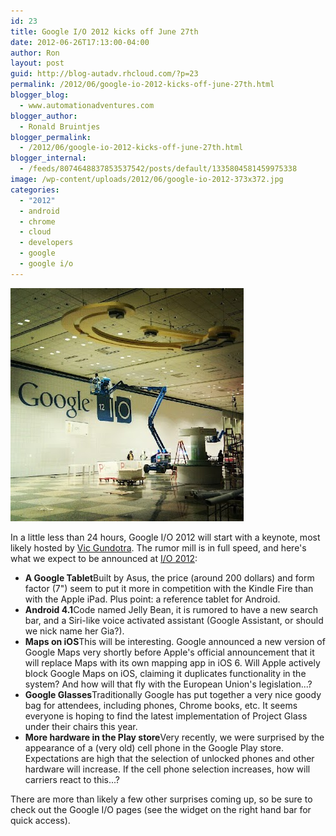 ```yaml
---
id: 23
title: Google I/O 2012 kicks off June 27th
date: 2012-06-26T17:13:00-04:00
author: Ron
layout: post
guid: http://blog-autadv.rhcloud.com/?p=23
permalink: /2012/06/google-io-2012-kicks-off-june-27th.html
blogger_blog:
  - www.automationadventures.com
blogger_author:
  - Ronald Bruintjes
blogger_permalink:
  - /2012/06/google-io-2012-kicks-off-june-27th.html
blogger_internal:
  - /feeds/8074648837853537542/posts/default/1335804581459975338
image: /wp-content/uploads/2012/06/google-io-2012-373x372.jpg
categories:
  - "2012"
  - android
  - chrome
  - cloud
  - developers
  - google
  - google i/o
---
```

![](/wp-content/uploads/2012/06/google-io-2012.jpg)

In a little less than 24 hours, Google I/O 2012 will start with a keynote, most likely hosted by [Vic Gundotra](https://plus.google.com/107117483540235115863). The rumor mill is in full speed, and here's what we expect to be announced at [I/O 2012](https://developers.google.com/events/io/):

  * **A Google Tablet**Built by Asus, the price (around 200 dollars) and form factor (7") seem to put it more in competition with the Kindle Fire than with the Apple iPad. Plus point: a reference tablet for Android.
  * <strong style="background-color: white;">Android 4.1</strong><span style="background-color: white;">Code named Jelly Bean, it is rumored to have a new search bar, and a Siri-like  voice activated assistant (Google Assistant, or should we nick name her Gia?).<a name='more'></a></span>
  * **Maps on iOS**This will be interesting. Google announced a new version of Google Maps very shortly before Apple's official announcement that it will replace Maps with its own mapping app in iOS 6. Will Apple actively block Google Maps on iOS, claiming it duplicates functionality in the system? And how will that fly with the European Union's legislation...?
  * **Google Glasses**Traditionally Google has put together a very nice goody bag for attendees, including phones, Chrome books, etc. It seems everyone is hoping to find the latest implementation of Project Glass under their chairs this year.
  * **More hardware in the Play store**Very recently, we were surprised by the appearance of a (very old) cell phone in the Google Play store. Expectations are high that the selection of unlocked phones and other hardware will increase. If the cell phone selection increases, how will carriers react to this...?

There are more than likely a few other surprises coming up, so be sure to check out the Google I/O pages (see the widget on the right hand bar for quick access).